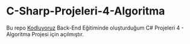 ﻿# C-Sharp-Projeleri-4-Algoritma
 Bu repo [Kodluyoruz](https://www.kodluyoruz.org) Back-End Eğitiminde oluşturduğum C# Projeleri 4 - Algoritma Projesi için açılmıştır. 
